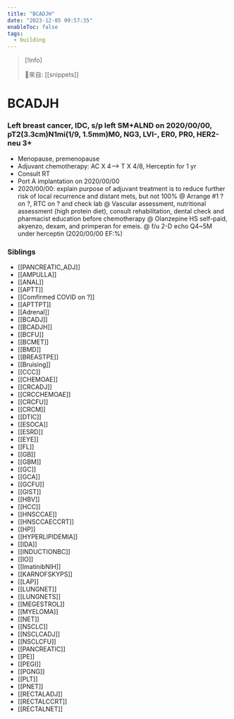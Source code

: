 ```yaml
---
title: "BCADJH"
date: "2023-12-05 09:57:35"
enableToc: false
tags:
  - building
---
```

> [!info]
>
> 🌱來自: [[snippets]]
# BCADJH
### Left breast cancer, IDC, s/p left SM+ALND on 2020/00/00, pT2(3.3cm)N1mi(1/9, 1.5mm)M0, NG3, LVI-, ER0, PR0, HER2-neu 3+
- Menopause, premenopause
- Adjuvant chemotherapy: AC X 4--> T X 4/8, Herceptin for 1 yr
- Consult RT
- Port A implantation on 2020/00/00
- 2020/00/00: explain purpose of adjuvant treatment is to reduce further risk of local recurrence and distant mets, but not 100%
  @ Arrange #1 ? on ?, RTC on ? and check lab
  @ Vascular assessment, nutritional assessment (high protein diet), consult rehabilitation, dental check and pharmacist education before chemotherapy
  @ Olanzepine HS self-paid, akyenzo, dexam, and primperan for emeis.
  @ f/u 2-D echo Q4~5M under herceptin (2020/00/00 EF:%)
### Siblings
- [[PANCREATIC_ADJ]]
- [[AMPULLA]]
- [[ANAL]]
- [[APTT]]
- [[Comfirmed COVID on ?]]
- [[APTTPT]]
- [[Adrenal]]
- [[BCADJ]]
- [[BCADJH]]
- [[BCFU]]
- [[BCMET]]
- [[BMD]]
- [[BREASTPE]]
- [[Bruising]]
- [[CCC]]
- [[CHEMOAE]]
- [[CRCADJ]]
- [[CRCCHEMOAE]]
- [[CRCFU]]
- [[CRCM]]
- [[DTIC]]
- [[ESOCA]]
- [[ESRD]]
- [[EYE]]
- [[FL]]
- [[GB]]
- [[GBM]]
- [[GC]]
- [[GCA]]
- [[GCFU]]
- [[GIST]]
- [[HBV]]
- [[HCC]]
- [[HNSCCAE]]
- [[HNSCCAECCRT]]
- [[HP]]
- [[HYPERLIPIDEMIA]]
- [[IDA]]
- [[INDUCTIONBC]]
- [[IO]]
- [[ImatinibNIH]]
- [[KARNOFSKYPS]]
- [[LAP]]
- [[LUNGNET]]
- [[LUNGNETS]]
- [[MEGESTROL]]
- [[MYELOMA]]
- [[NET]]
- [[NSCLC]]
- [[NSCLCADJ]]
- [[NSCLCFU]]
- [[PANCREATIC]]
- [[PE]]
- [[PEGI]]
- [[PGNG]]
- [[PLT]]
- [[PNET]]
- [[RECTALADJ]]
- [[RECTALCCRT]]
- [[RECTALNET]]

